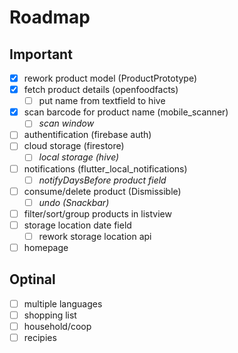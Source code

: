 # Roadmap

## Important

- [x] rework product model (ProductPrototype)
- [x] fetch product details (openfoodfacts)
  - [ ] put name from textfield to hive
- [x] scan barcode for product name (mobile_scanner)
  - [ ] _scan window_
- [ ] authentification (firebase auth)
- [ ] cloud storage (firestore)
  - [ ] _local storage (hive)_
- [ ] notifications (flutter_local_notifications)
  - [ ] _notifyDaysBefore product field_
- [ ] consume/delete product (Dismissible)
  - [ ] _undo (Snackbar)_
- [ ] filter/sort/group products in listview
- [ ] storage location date field
  - [ ] rework storage location api
- [ ] homepage

## Optinal
- [ ] multiple languages
- [ ] shopping list
- [ ] household/coop
- [ ] recipies
